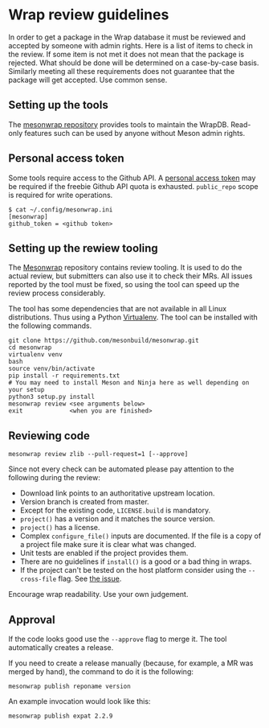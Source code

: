 # Wrap review guidelines

In order to get a package in the Wrap database it must be reviewed and
accepted by someone with admin rights. Here is a list of items to
check in the review. If some item is not met it does not mean that the
package is rejected. What should be done will be determined on a
case-by-case basis. Similarly meeting all these requirements does not
guarantee that the package will get accepted. Use common sense.

## Setting up the tools

The [mesonwrap repository](https://github.com/mesonbuild/mesonwrap)
provides tools to maintain the WrapDB. Read-only features such can be
used by anyone without Meson admin rights.

## Personal access token

Some tools require access to the Github API. A [personal access
token](https://github.com/settings/tokens) may be required if the
freebie Github API quota is exhausted. `public_repo` scope is required
for write operations.

```
$ cat ~/.config/mesonwrap.ini
[mesonwrap]
github_token = <github token>
```

## Setting up the rewiew tooling

The [Mesonwrap](https://github.com/mesonbuild/mesonwrap/) repository
contains review tooling. It is used to do the actual review, but
submitters can also use it to check their MRs. All issues reported by
the tool must be fixed, so using the tool can speed up the review
process considerably.

The tool has some dependencies that are not available in all Linux
distributions. Thus using a Python
[Virtualenv](https://virtualenv.pypa.io/en/stable/). The tool can be
installed with the following commands.

```
git clone https://github.com/mesonbuild/mesonwrap.git
cd mesonwrap
virtualenv venv
bash
source venv/bin/activate
pip install -r requirements.txt
# You may need to install Meson and Ninja here as well depending on your setup
python3 setup.py install
mesonwrap review <see arguments below>
exit             <when you are finished>
```

## Reviewing code

```
mesonwrap review zlib --pull-request=1 [--approve]
```

Since not every check can be automated please pay attention to the
following during the review:

- Download link points to an authoritative upstream location.
- Version branch is created from master.
- Except for the existing code, `LICENSE.build` is mandatory.
- `project()` has a version and it matches the source version.
- `project()` has a license.
- Complex `configure_file()` inputs are documented.
  If the file is a copy of a project file make sure it is clear what was changed.
- Unit tests are enabled if the project provides them.
- There are no guidelines if `install()` is a good or a bad thing in wraps.
- If the project can't be tested on the host platform consider using the `--cross-file` flag.
  See [the issue](https://github.com/mesonbuild/mesonwrap/issues/125).

Encourage wrap readability. Use your own judgement.

## Approval

If the code looks good use the `--approve` flag to merge it.
The tool automatically creates a release.

If you need to create a release manually (because, for example, a MR
was merged by hand), the command to do it is the following:

```shell
mesonwrap publish reponame version
```

An example invocation would look like this:

```shell
mesonwrap publish expat 2.2.9
```
